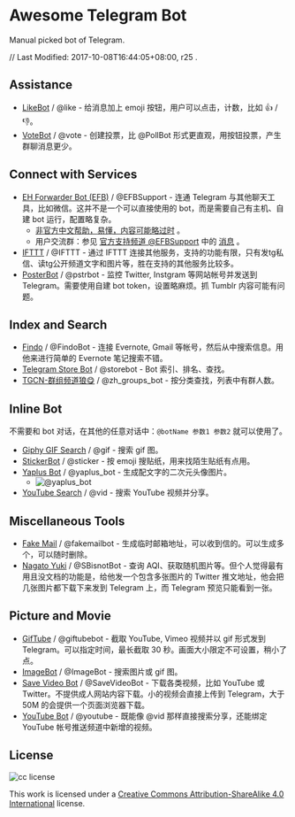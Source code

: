 # Awesome Telegram Bot



Manual picked bot of Telegram.

// Last Modified: 2017-10-08T16:44:05+08:00, r25 .



## Assistance

- [LikeBot](https://t.me/like) / @like - 给消息加上 emoji 按钮，用户可以点击，计数，比如 👍 / 👎。
- [VoteBot](https://t.me/vote) / @vote - 创建投票，比 @PollBot 形式更直观，用按钮投票，产生群聊消息更少。



## Connect with Services

- [EH Forwarder Bot (EFB)](https://github.com/blueset/ehForwarderBot) / @EFBSupport - 连通 Telegram 与其他聊天工具，比如微信。这并不是一个可以直接使用的 bot，而是需要自己有主机、自建 bot 运行，配置略复杂。
  - [非官方中文帮助，易懂，内容可能略过时](https://blog.1a23.com/2017/01/09/EFB-How-to-Send-and-Receive-Messages-from-WeChat-on-Telegram-zh-CN/) 。
  - 用户交流群：参见 [官方支持频道 @EFBSupport](https://t.me/EFBSupport) 中的 [消息](https://t.me/EFBSupport/19) 。
- [IFTTT](https://t.me/IFTTT) / @IFTTT - 通过 IFTTT 连接其他服务，支持的功能有限，只有发tg私信、读tg公开频道文字和图片等，胜在支持的其他服务比较多。
- [PosterBot](https://t.me/pstrbot) / @pstrbot - 监控 Twitter, Instgram 等网站帐号并发送到 Telegram。需要使用自建 bot token，设置略麻烦。抓 Tumblr 内容可能有问题。



## Index and Search

- [Findo](https://t.me/FindoBot) / @FindoBot - 连接 Evernote, Gmail 等帐号，然后从中搜索信息。用他来进行简单的 Evernote 笔记搜索不错。
- [Telegram Store Bot](https://t.me/storebot) / @storebot - Bot 索引、排名、查找。
- [TGCN-群组频道狼😋](https://t.me/zh_groups_bot) / @zh_groups_bot - 按分类查找，列表中有群人数。



## Inline Bot

不需要和 bot 对话，在其他的任意对话中：`@botName 参数1 参数2` 就可以使用了。

- [Giphy GIF Search](https://t.me/gif) / @gif - 搜索 gif 图。
- [StickerBot](https://t.me/sticker) / @sticker - 按 emoji 搜贴纸，用来找陌生贴纸有点用。
- [Yaplus Bot](https://t.me/yaplus_bot) / @yaplus_bot - 生成配文字的二次元头像图片。
  - ![@yaplus_bot](https://user-images.githubusercontent.com/67877/31315285-c12991d8-ac47-11e7-81de-5c1dec14d378.png)
- [YouTube Search](https://t.me/vid) / @vid - 搜索 YouTube 视频并分享。



## Miscellaneous Tools

- [Fake Mail](https://t.me/fakemailbot) / @fakemailbot - 生成临时邮箱地址，可以收到信的。可以生成多个，可以随时删除。
- [Nagato Yuki](https://t.me/SBisnotBot) / @SBisnotBot - 查询 AQI、获取随机图片等。但个人觉得最有用且没文档的功能是，给他发一个包含多张图片的 Twitter 推文地址，他会把几张图片都下载下来发到 Telegram 上，而 Telegram 预览只能看到一张。



## Picture and Movie

- [GifTube](https://t.me/giftubebot) / @giftubebot - 截取 YouTube, Vimeo 视频并以 gif 形式发到 Telegram。可以指定时间，最长截取 30 秒。画面大小限定不可设置，稍小了点。
- [ImageBot](https://t.me/imagebot) / @ImageBot - 搜索图片或 gif 图。
- [Save Video Bot](https://t.me/SaveVideoBot) / @SaveVideoBot - 下载各类视频，比如 YouTube 或 Twitter。不提供成人网站内容下载。小的视频会直接上传到 Telegram，大于 50M 的会提供一个页面浏览器下载。
- [YouTube Bot](https://t.me/youtube) / @youtube - 既能像 @vid 那样直接搜索分享，还能绑定 YouTube 帐号推送频道中新增的视频。



## License

![cc license](https://i.creativecommons.org/l/by-sa/4.0/88x31.png)

This work is licensed under a [Creative Commons Attribution-ShareAlike 4.0 International](https://creativecommons.org/licenses/by-sa/4.0/) license.
